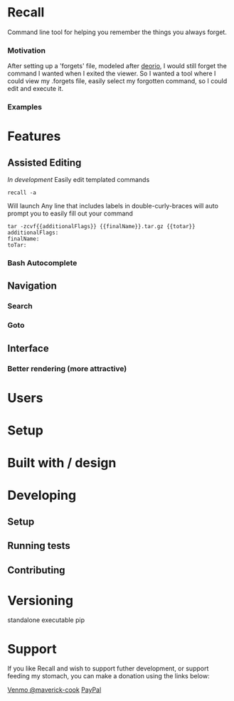 # Recall
Command line tool for helping you remember the things you always forget.
 
### Motivation
After setting up a 'forgets' file, modeled after [deorio](), I would still forget the command I wanted when I exited the viewer. So I wanted a tool where I could view my .forgets file, easily select my forgotten command, so I could edit and execute it.

### Examples

# Features
## Assisted Editing
*In development*
Easily edit templated commands
```
recall -a
```
Will launch 
Any line that includes labels in double-curly-braces will auto prompt you to easily fill out your command
```
tar -zcvf{{additionalFlags}} {{finalName}}.tar.gz {{totar}}
additionalFlags:
finalName:
toTar:
```
### Bash Autocomplete

## Navigation
### Search
### Goto

## Interface
### Better rendering (more attractive)

# Users
# Setup

# Built with / design

# Developing
## Setup
## Running tests
## Contributing

# Versioning
standalone executable
pip

# Support
If you like Recall and wish to support futher development, or support feeding my stomach, you can make a donation using the links below:

[Venmo @maverick-cook](https://venmo.com/Maverick-Cook?txn=pay&note=Supporting%20Recall)
[PayPal](https://www.paypal.com/cgi-bin/webscr?cmd=_donations&business=9G7XP36AHAQ7Q&lc=US&item_name=Maverick%20Cook%20Developer%20Fund&item_number=mcdf2017&currency_code=USD&bn=PP%2dDonationsBF%3abtn_donate_SM%2egif%3aNonHosted)
